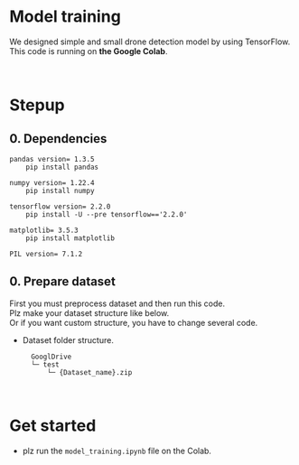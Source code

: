 # Model training
We designed simple and small drone detection model by using TensorFlow. <br>
This code is running on <b>the Google Colab</b>.

<br>

# Stepup

## 0. Dependencies
```
pandas version= 1.3.5
    pip install pandas

numpy version= 1.22.4
    pip install numpy

tensorflow version= 2.2.0
    pip install -U --pre tensorflow=='2.2.0'

matplotlib= 3.5.3
    pip install matplotlib

PIL version= 7.1.2
```

## 0. Prepare dataset
  First you must preprocess dataset and then run this code. <br>
  Plz make your dataset structure like below. <br>
  Or if you want custom structure, you have to change several code. <br>

- Dataset folder structure.
  ```
    GooglDrive
    └─ test
        └─ {Dataset_name}.zip
  ```

<br>

# Get started

- plz run the `model_training.ipynb` file on the Colab.